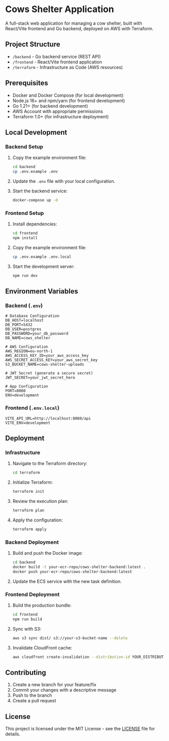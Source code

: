 # Cows Shelter Application

A full-stack web application for managing a cow shelter, built with React/Vite frontend and Go backend, deployed on AWS with Terraform.

## Project Structure

- `/backend` - Go backend service (REST API)
- `/frontend` - React/Vite frontend application
- `/terraform` - Infrastructure as Code (AWS resources)

## Prerequisites

- Docker and Docker Compose (for local development)
- Node.js 16+ and npm/yarn (for frontend development)
- Go 1.21+ (for backend development)
- AWS Account with appropriate permissions
- Terraform 1.0+ (for infrastructure deployment)

## Local Development

### Backend Setup

1. Copy the example environment file:
   ```bash
   cd backend
   cp .env.example .env
   ```

2. Update the `.env` file with your local configuration.

3. Start the backend service:
   ```bash
   docker-compose up -d
   ```

### Frontend Setup

1. Install dependencies:
   ```bash
   cd frontend
   npm install
   ```

2. Copy the example environment file:
   ```bash
   cp .env.example .env.local
   ```

3. Start the development server:
   ```bash
   npm run dev
   ```

## Environment Variables

### Backend (`.env`)

```
# Database Configuration
DB_HOST=localhost
DB_PORT=5432
DB_USER=postgres
DB_PASSWORD=your_db_password
DB_NAME=cows_shelter

# AWS Configuration
AWS_REGION=eu-north-1
AWS_ACCESS_KEY_ID=your_aws_access_key
AWS_SECRET_ACCESS_KEY=your_aws_secret_key
S3_BUCKET_NAME=cows-shelter-uploads

# JWT Secret (generate a secure secret)
JWT_SECRET=your_jwt_secret_here

# App Configuration
PORT=8080
ENV=development
```

### Frontend (`.env.local`)

```
VITE_API_URL=http://localhost:8080/api
VITE_ENV=development
```

## Deployment

### Infrastructure

1. Navigate to the Terraform directory:
   ```bash
   cd terraform
   ```

2. Initialize Terraform:
   ```bash
   terraform init
   ```

3. Review the execution plan:
   ```bash
   terraform plan
   ```

4. Apply the configuration:
   ```bash
   terraform apply
   ```

### Backend Deployment

1. Build and push the Docker image:
   ```bash
   cd backend
   docker build -t your-ecr-repo/cows-shelter-backend:latest .
   docker push your-ecr-repo/cows-shelter-backend:latest
   ```

2. Update the ECS service with the new task definition.

### Frontend Deployment

1. Build the production bundle:
   ```bash
   cd frontend
   npm run build
   ```

2. Sync with S3:
   ```bash
   aws s3 sync dist/ s3://your-s3-bucket-name --delete
   ```

3. Invalidate CloudFront cache:
   ```bash
   aws cloudfront create-invalidation --distribution-id YOUR_DISTRIBUTION_ID --paths "/*"
   ```

## Contributing

1. Create a new branch for your feature/fix
2. Commit your changes with a descriptive message
3. Push to the branch
4. Create a pull request

## License

This project is licensed under the MIT License - see the [LICENSE](LICENSE) file for details.
